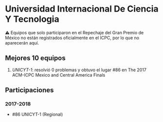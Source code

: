 # Universidad Internacional De Ciencia Y Tecnologia

:warning: Equipos que solo participaron en el Repechaje del Gran Premio de México no están registrados oficialmente en el ICPC, por lo que no aparecerán aquí.

## Mejores 10 equipos

1. _UNICYT-1_: resolvió 0 problemas y obtuvo el lugar #86 en The 2017 ACM-ICPC Mexico and Central America Finals

## Participaciones

### 2017-2018

- #86 UNICYT-1 (Regional)



